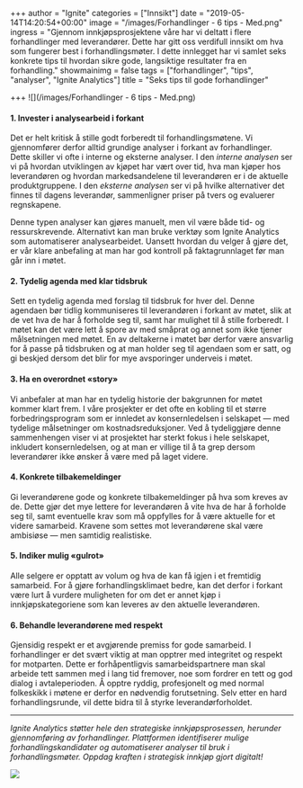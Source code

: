 +++
author = "Ignite"
categories = ["Innsikt"]
date = "2019-05-14T14:20:54+00:00"
image = "/images/Forhandlinger - 6 tips - Med.png"
ingress = "Gjennom innkjøpsprosjektene våre har vi deltatt i flere forhandlinger med leverandører. Dette har gitt oss verdifull innsikt om hva som fungerer best i forhandlingsmøter. I dette innlegget har vi samlet seks konkrete tips til hvordan sikre gode, langsiktige resultater fra en forhandling."
showmainimg = false
tags = ["forhandlinger", "tips", "analyser", "Ignite Analytics"]
title = "Seks tips til gode forhandlinger"

+++
![](/images/Forhandlinger - 6 tips - Med.png)

#### 1. Invester i analysearbeid i forkant

Det er helt kritisk å stille godt forberedt til forhandlingsmøtene. Vi gjennomfører derfor alltid grundige analyser i forkant av forhandlinger. Dette skiller vi ofte i interne og eksterne analyser. I den _interne analysen_ ser vi på hvordan utviklingen av kjøpet har vært over tid, hva man kjøper hos leverandøren og hvordan markedsandelene til leverandøren er i de aktuelle produktgruppene. I den _eksterne analysen_ ser vi på hvilke alternativer det finnes til dagens leverandør, sammenligner priser på tvers og evaluerer regnskapene.

Denne typen analyser kan gjøres manuelt, men vil være både tid- og ressurskrevende. Alternativt kan man bruke verktøy som Ignite Analytics som automatiserer analysearbeidet. Uansett hvordan du velger å gjøre det, er vår klare anbefaling at man har god kontroll på faktagrunnlaget før man går inn i møtet.

#### 2. Tydelig agenda med klar tidsbruk

Sett en tydelig agenda med forslag til tidsbruk for hver del. Denne agendaen bør tidlig kommuniseres til leverandøren i forkant av møtet, slik at de vet hva de har å forholde seg til, samt har mulighet til å stille forberedt. I møtet kan det være lett å spore av med småprat og annet som ikke tjener målsetningen med møtet. En av deltakerne i møtet bør derfor være ansvarlig for å passe på tidsbruken og at man holder seg til agendaen som er satt, og gi beskjed dersom det blir for mye avsporinger underveis i møtet.

#### 3. Ha en overordnet «story»

Vi anbefaler at man har en tydelig historie der bakgrunnen for møtet kommer klart frem. I våre prosjekter er det ofte en kobling til et større forbedringsprogram som er innledet av konsernledelsen i selskapet — med tydelige målsetninger om kostnadsreduksjoner. Ved å tydeliggjøre denne sammenhengen viser vi at prosjektet har sterkt fokus i hele selskapet, inkludert konsernledelsen, og at man er villige til å ta grep dersom leverandører ikke ønsker å være med på laget videre.

#### 4. Konkrete tilbakemeldinger

Gi leverandørene gode og konkrete tilbakemeldinger på hva som kreves av de. Dette gjør det mye lettere for leverandøren å vite hva de har å forholde seg til, samt eventuelle krav som må oppfylles for å være aktuelle for et videre samarbeid. Kravene som settes mot leverandørene skal være ambisiøse — men samtidig realistiske.

#### 5. Indiker mulig «gulrot»

Alle selgere er opptatt av volum og hva de kan få igjen i et fremtidig samarbeid. For å gjøre forhandlingsklimaet bedre, kan det derfor i forkant være lurt å vurdere muligheten for om det er annet kjøp i innkjøpskategoriene som kan leveres av den aktuelle leverandøren.

#### 6. Behandle leverandørene med respekt

Gjensidig respekt er et avgjørende premiss for gode samarbeid. I forhandlinger er det svært viktig at man opptrer med integritet og respekt for motparten. Dette er forhåpentligvis samarbeidspartnere man skal arbeide tett sammen med i lang tid fremover, noe som fordrer en tett og god dialog i avtaleperioden. Å opptre ryddig, profesjonelt og med normal folkeskikk i møtene er derfor en nødvendig forutsetning. Selv etter en hard forhandlingsrunde, vil dette bidra til å styrke leverandørforholdet.

***

_Ignite Analytics støtter hele den strategiske innkjøpsprosessen, herunder gjennomføring av forhandlinger. Plattformen identifiserer mulige forhandlingskandidater og automatiserer analyser til bruk i forhandlingsmøter. Oppdag kraften i strategisk innkjøp gjort digitalt!_

[![](https://cdn-images-1.medium.com/max/800/1*wNfW3gtCL-EO9XYJOYYSnQ.png)](https://www.ignite.no/ignite-analytics/demo/)